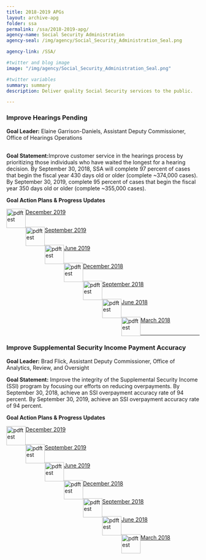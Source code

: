 ```yaml
---
title: 2018-2019 APGs
layout: archive-apg
folder: ssa
permalink: /ssa/2018-2019-apg/
agency-name: Social Security Administration
agency-seal: /img/agency/Social_Security_Administration_Seal.png

agency-link: /SSA/

#twitter and blog image
image: "/img/agency/Social_Security_Administration_Seal.png"

#twitter variables
summary: summary
description: Deliver quality Social Security services to the public.

---
```

<h3>Improve Hearings Pending</h3>
<p style="margin-bottom:30px;"><b>Goal Leader:</b> Elaine Garrison-Daniels, Assistant Deputy Commissioner, Office of Hearings Operations</p>
<p><b>Goal Statement:</b>Improve customer service in the hearings process by prioritizing those individuals who have waited the longest for a hearing decision. By September 30, 2018, SSA will complete 97 percent of cases that begin the fiscal year 430 days old or older (complete ~374,000 cases). By September 30, 2019, complete 95 percent of cases that begin the fiscal year 350 days old or older (complete ~355,000 cases).

<p><b>Goal Action Plans & Progress Updates</b></p>

<div class="usa-width-one-whole usa-media_block">
<div class= "usa-grid usa-graphic_list-row" style="padding-left:0rem;">

<div class="usa-width-one-half usa-media_block">
  <p style="margin-bottom:30px;"><img src="{{site.baseurl}}/img/PDF_icon.png" alt="pdftest" style="float:left;width:50px;align:bottom;"><a class="usa-external_link"  href="{{site.baseurl}}/{{page.folder}}/2019_dec_SSA_Improve_Hearings_Pending.pdf">December 2019</a></p>
  <p style="margin-bottom:30px;"><img src="{{site.baseurl}}/img/PDF_icon.png" alt="pdftest" style="float:left;width:50px;align:bottom;"><a class="usa-external_link"  href="{{site.baseurl}}/{{page.folder}}/FY2019_sept_SSA_Improve_Hearings_Pending.pdf">September 2019</a></p>
  <p style="margin-bottom:30px;"><img src="{{site.baseurl}}/img/PDF_icon.png" alt="pdftest" style="float:left;width:50px;align:bottom;"><a class="usa-external_link"  href="{{site.baseurl}}/{{page.folder}}/FY2019_June_SSA_Improve_Hearings_Pending.pdf">June 2019</a></p>
</div>

<div class="usa-width-one-half usa-media_block">
  <p style="margin-bottom:30px;"><img src="{{site.baseurl}}/img/PDF_icon.png" alt="pdftest" style="float:left;width:50px;align:bottom;"><a class="usa-external_link"  href="{{site.baseurl}}/{{page.folder}}/FY2018_Q4_SSA_Improve_Hearings_Pending.pdf">December 2018</a></p>
  <p style="margin-bottom:30px;"><img src="{{site.baseurl}}/img/PDF_icon.png" alt="pdftest" style="float:left;width:50px;align:bottom;"><a class="usa-external_link"  href="{{site.baseurl}}/{{page.folder}}/FY2018_Q3_SSA_Improve_Hearings_Pending.pdf">September 2018</a></p>
  <p style="margin-bottom:30px;"><img src="{{site.baseurl}}/img/PDF_icon.png" alt="pdftest" style="float:left;width:50px;align:bottom;"><a class="usa-external_link"  href="{{site.baseurl}}/{{page.folder}}/FY2018_Q2_SSA_Improve_Hearings_Pending.pdf">June 2018</a></p>
  <p style="margin-bottom:30px;"><img src="{{site.baseurl}}/img/PDF_icon.png" alt="pdftest" style="float:left;width:50px;align:bottom;"><a class="usa-external_link"  href="{{site.baseurl}}/{{page.folder}}/FY2018_Q1_SSA_Improve_Hearings_Pending.pdf">March 2018</a></p>
</div>

</div>
</div>

<hr>

<h3>Improve Supplemental Security Income Payment Accuracy</h3>
<p><b>Goal Leader:</b> Brad Flick, Assistant Deputy Commissioner, Office of Analytics, Review, and Oversight</p>
<p><b>Goal Statement:</b> Improve the integrity of the Supplemental Security Income (SSI) program by focusing our efforts on reducing overpayments. By September 30, 2018, achieve an SSI overpayment accuracy rate of 94 percent. By September 30, 2019, achieve an SSI overpayment accuracy rate of 94 percent. </p>

<p><b>Goal Action Plans & Progress Updates</b></p>

<div class="usa-width-one-whole usa-media_block">
<div class= "usa-grid usa-graphic_list-row" style="padding-left:0rem;">

<div class="usa-width-one-half usa-media_block">
  <p style="margin-bottom:30px;"><img src="{{site.baseurl}}/img/PDF_icon.png" alt="pdftest" style="float:left;width:50px;align:bottom;"><a class="usa-external_link"  href="{{site.baseurl}}/{{page.folder}}/2019_dec_Improve_Supplemental_Security_Income_Payment_Accuracy.pdf">December 2019</a></p>
  <p style="margin-bottom:30px;"><img src="{{site.baseurl}}/img/PDF_icon.png" alt="pdftest" style="float:left;width:50px;align:bottom;"><a class="usa-external_link"  href="{{site.baseurl}}/{{page.folder}}/FY2019_sept_Improve_Supplemental_Security_Income_Payment_Accuracy.pdf">September 2019</a></p>
  <p style="margin-bottom:30px;"><img src="{{site.baseurl}}/img/PDF_icon.png" alt="pdftest" style="float:left;width:50px;align:bottom;"><a class="usa-external_link"  href="{{site.baseurl}}/{{page.folder}}/FY2019_June_Improve_Supplemental_Security_Income_Payment_Accuracy.pdf">June 2019</a></p>
</div>

<div class="usa-width-one-half usa-media_block">
  <p style="margin-bottom:30px;"><img src="{{site.baseurl}}/img/PDF_icon.png" alt="pdftest" style="float:left;width:50px;align:bottom;"><a class="usa-external_link"  href="{{site.baseurl}}/{{page.folder}}/FY2018_Q4_Improve_Supplemental_Security_Income_Payment_Accuracy.pdf">December 2018</a></p>
  <p style="margin-bottom:30px;"><img src="{{site.baseurl}}/img/PDF_icon.png" alt="pdftest" style="float:left;width:50px;align:bottom;"><a class="usa-external_link"  href="{{site.baseurl}}/{{page.folder}}/FY2018_Q3_Improve_Supplemental_Security_Income_Payment_Accuracy.pdf">September 2018</a></p>
  <p style="margin-bottom:30px;"><img src="{{site.baseurl}}/img/PDF_icon.png" alt="pdftest" style="float:left;width:50px;align:bottom;"><a class="usa-external_link"  href="{{site.baseurl}}/{{page.folder}}/FY2018_Q2_Improve_Supplemental_Security_Income_Payment_Accuracy.pdf">June 2018</a></p>
  <p style="margin-bottom:30px;"><img src="{{site.baseurl}}/img/PDF_icon.png" alt="pdftest" style="float:left;width:50px;align:bottom;"><a class="usa-external_link"  href="{{site.baseurl}}/{{page.folder}}/FY2018_Q1_Improve_Supplemental_Security_Income_Payment_Accuracy.pdf">March 2018</a></p>
</div>

</div>
</div>
